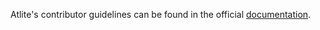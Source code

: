 Atlite's contributor guidelines can be found in the official [documentation](https://atlite.readthedocs.io/en/master/contributing.html).